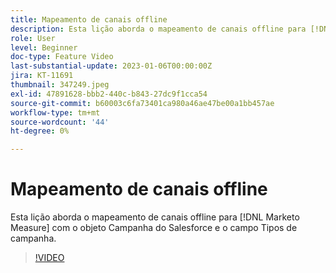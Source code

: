 ```yaml
---
title: Mapeamento de canais offline
description: Esta lição aborda o mapeamento de canais offline para [!DNL Marketo Measure] com o objeto Campanha do Salesforce e o campo Tipos de campanha.
role: User
level: Beginner
doc-type: Feature Video
last-substantial-update: 2023-01-06T00:00:00Z
jira: KT-11691
thumbnail: 347249.jpeg
exl-id: 47891628-bbb2-440c-b843-27dc9f1cca54
source-git-commit: b60003c6fa73401ca980a46ae47be00a1bb457ae
workflow-type: tm+mt
source-wordcount: '44'
ht-degree: 0%

---
```


# Mapeamento de canais offline

Esta lição aborda o mapeamento de canais offline para [!DNL Marketo Measure] com o objeto Campanha do Salesforce e o campo Tipos de campanha.

>[!VIDEO](https://video.tv.adobe.com/v/347249/?quality=12&learn=on)
